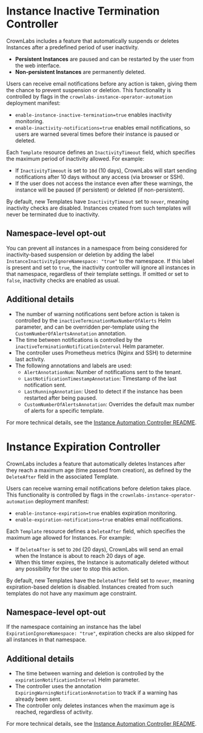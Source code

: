 # Instance Inactive Termination Controller
CrownLabs includes a feature that automatically suspends or deletes Instances after a predefined period of user inactivity.

- **Persistent Instances** are paused and can be restarted by the user from the web interface.
- **Non-persistent Instances** are permanently deleted.

Users can receive email notifications before any action is taken, giving them the chance to prevent suspension or deletion. This functionality is controlled by flags in the `crownlabs-instance-operator-automation` deployment manifest:
- `enable-instance-inactive-termination=true` enables inactivity monitoring.
- `enable-inactivity-notifications=true` enables email notifications, so users are warned several times before their instance is paused or deleted.

Each `Template` resource defines an `InactivityTimeout` field, which specifies the maximum period of inactivity allowed. For example:
- If `InactivityTimeout` is set to `10d` (10 days), CrownLabs will start sending notifications after 10 days without any access (via browser or SSH).
- If the user does not access the instance even after these warnings, the instance will be paused (if persistent) or deleted (if non-persistent).

By default, new Templates have `InactivityTimeout` set to `never`, meaning inactivity checks are disabled. Instances created from such templates will never be terminated due to inactivity.

## Namespace-level opt-out
You can prevent all instances in a namespace from being considered for inactivity-based suspension or deletion by adding the label `InstanceInactivityIgnoreNamespace: "true"` to the namespace. If this label is present and set to `true`, the inactivity controller will ignore all instances in that namespace, regardless of their template settings. If omitted or set to `false`, inactivity checks are enabled as usual.

## Additional details
- The number of warning notifications sent before action is taken is controlled by the `inactiveTerminationMaxNumberOfAlerts` Helm parameter, and can be overridden per-template using the `CustomNumberOfAlertsAnnotation` annotation.
- The time between notifications is controlled by the `inactiveTerminationNotificationInterval` Helm parameter.
- The controller uses Prometheus metrics (Nginx and SSH) to determine last activity.
- The following annotations and labels are used:
	- `AlertAnnotationNum`: Number of notifications sent to the tenant.
	- `LastNotificationTimestampAnnotation`: Timestamp of the last notification sent.
	- `LastRunningAnnotation`: Used to detect if the instance has been restarted after being paused.
	- `CustomNumberOfAlertsAnnotation`: Overrides the default max number of alerts for a specific template.

For more technical details, see the [Instance Automation Controller README](../pkg/instautoctrl/README.md).



# Instance Expiration Controller

CrownLabs includes a feature that automatically deletes Instances after they reach a maximum age (time passed from creation), as defined by the `DeleteAfter` field in the associated Template.

Users can receive warning email notifications before deletion takes place. This functionality is controlled by flags in the `crownlabs-instance-operator-automation` deployment manifest:
- `enable-instance-expiration=true` enables expiration monitoring.
- `enable-expiration-notifications=true` enables email notifications.

Each `Template` resource defines a `DeleteAfter` field, which specifies the maximum age allowed for Instances. For example:
- If `DeleteAfter` is set to `20d` (20 days), CrownLabs will send an email when the Instance is about to reach 20 days of age.
- When this timer expires, the Instance is automatically deleted without any possibility for the user to stop this action.

By default, new Templates have the `DeleteAfter` field set to `never`, meaning expiration-based deletion is disabled. Instances created from such templates do not have any maximum age constraint.

## Namespace-level opt-out
If the namespace containing an instance has the label `ExpirationIgnoreNamespace: "true"`, expiration checks are also skipped for all instances in that namespace.

## Additional details
- The time between warning and deletion is controlled by the `expirationNotificationInterval` Helm parameter.
- The controller uses the annotation `ExpiringWarningNotificationAnnotation` to track if a warning has already been sent.
- The controller only deletes instances when the maximum age is reached, regardless of activity.

For more technical details, see the [Instance Automation Controller README](../pkg/instautoctrl/README.md).
